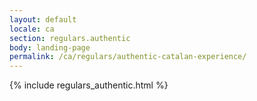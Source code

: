 ```yaml
---
layout: default
locale: ca
section: regulars.authentic
body: landing-page
permalink: /ca/regulars/authentic-catalan-experience/
---
```


{% include regulars_authentic.html %}
